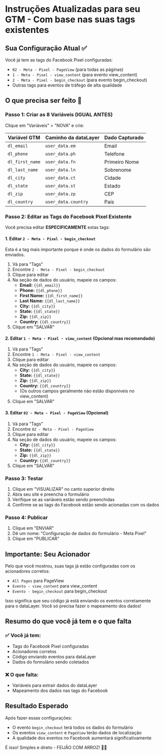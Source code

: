 # Instruções Atualizadas para seu GTM - Com base nas suas tags existentes

## Sua Configuração Atual ✅

Você já tem as tags do Facebook Pixel configuradas:
- `02 - Meta - Pixel - PageView` (para todas as páginas)
- `1 - Meta - Pixel - view_content` (para evento view_content)
- `2 - Meta - Pixel - begin_checkout` (para evento begin_checkout)
- Outras tags para eventos de tráfego de alta qualidade

## O que precisa ser feito 🔧

### Passo 1: Criar as 8 Variáveis (IGUAL ANTES)

Clique em "Variáveis" > "NOVA" e crie:

| Variável GTM | Caminho da dataLayer | Dado Capturado |
|-------------|-------------------|----------------|
| `dl_email` | `user_data.em` | Email |
| `dl_phone` | `user_data.ph` | Telefone |
| `dl_first_name` | `user_data.fn` | Primeiro Nome |
| `dl_last_name` | `user_data.ln` | Sobrenome |
| `dl_city` | `user_data.ct` | Cidade |
| `dl_state` | `user_data.st` | Estado |
| `dl_zip` | `user_data.zp` | CEP |
| `dl_country` | `user_data.country` | País |

### Passo 2: Editar as Tags do Facebook Pixel Existente

Você precisa editar **ESPECIFICAMENTE** estas tags:

#### 1. Editar `2 - Meta - Pixel - begin_checkout`
Esta é a tag mais importante porque é onde os dados do formulário são enviados.

1. Vá para "Tags"
2. Encontre `2 - Meta - Pixel - begin_checkout`
3. Clique para editar
4. Na seção de dados do usuário, mapeie os campos:
   - **Email:** `{{dl_email}}`
   - **Phone:** `{{dl_phone}}`
   - **First Name:** `{{dl_first_name}}`
   - **Last Name:** `{{dl_last_name}}`
   - **City:** `{{dl_city}}`
   - **State:** `{{dl_state}}`
   - **Zip:** `{{dl_zip}}`
   - **Country:** `{{dl_country}}`
5. Clique em "SALVAR"

#### 2. Editar `1 - Meta - Pixel - view_content` (Opcional mas recomendado)
1. Vá para "Tags"
2. Encontre `1 - Meta - Pixel - view_content`
3. Clique para editar
4. Na seção de dados do usuário, mapeie os campos:
   - **City:** `{{dl_city}}`
   - **State:** `{{dl_state}}`
   - **Zip:** `{{dl_zip}}`
   - **Country:** `{{dl_country}}`
   - (Os outros campos geralmente não estão disponíveis no view_content)
5. Clique em "SALVAR"

#### 3. Editar `02 - Meta - Pixel - PageView` (Opcional)
1. Vá para "Tags"
2. Encontre `02 - Meta - Pixel - PageView`
3. Clique para editar
4. Na seção de dados do usuário, mapeie os campos:
   - **City:** `{{dl_city}}`
   - **State:** `{{dl_state}}`
   - **Zip:** `{{dl_zip}}`
   - **Country:** `{{dl_country}}`
5. Clique em "SALVAR"

### Passo 3: Testar

1. Clique em "VISUALIZAR" no canto superior direito
2. Abra seu site e preencha o formulário
3. Verifique se as variáveis estão sendo preenchidas
4. Confirme se as tags do Facebook estão sendo acionadas com os dados

### Passo 4: Publicar

1. Clique em "ENVIAR"
2. Dê um nome: "Configuração de dados do formulário - Meta Pixel"
3. Clique em "PUBLICAR"

## Importante: Seu Acionador

Pelo que você mostrou, suas tags já estão configuradas com os acionadores corretos:
- `All Pages` para PageView
- `Evento - view_content` para view_content
- `Evento - begin_checkout` para begin_checkout

Isso significa que seu código já está enviando os eventos corretamente para o dataLayer. Você só precisa fazer o mapeamento dos dados!

## Resumo do que você já tem e o que falta

### ✅ Você já tem:
- Tags do Facebook Pixel configuradas
- Acionadores corretos
- Código enviando eventos para dataLayer
- Dados do formulário sendo coletados

### ❌ O que falta:
- Variáveis para extrair dados do dataLayer
- Mapeamento dos dados nas tags do Facebook

## Resultado Esperado

Após fazer essas configurações:
- O evento `begin_checkout` terá todos os dados do formulário
- Os eventos `view_content` e `PageView` terão dados de localização
- A qualidade dos eventos no Facebook aumentará significativamente

É isso! Simples e direto - FEIJÃO COM ARROZ! 🍚🫘